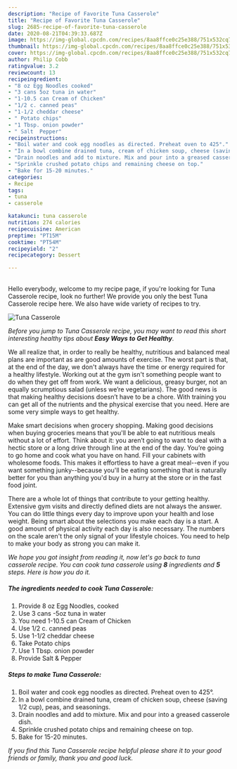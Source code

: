 ```yaml
---
description: "Recipe of Favorite Tuna Casserole"
title: "Recipe of Favorite Tuna Casserole"
slug: 2685-recipe-of-favorite-tuna-casserole
date: 2020-08-21T04:39:33.687Z
image: https://img-global.cpcdn.com/recipes/8aa8ffce0c25e388/751x532cq70/tuna-casserole-recipe-main-photo.jpg
thumbnail: https://img-global.cpcdn.com/recipes/8aa8ffce0c25e388/751x532cq70/tuna-casserole-recipe-main-photo.jpg
cover: https://img-global.cpcdn.com/recipes/8aa8ffce0c25e388/751x532cq70/tuna-casserole-recipe-main-photo.jpg
author: Philip Cobb
ratingvalue: 3.2
reviewcount: 13
recipeingredient:
- "8 oz Egg Noodles cooked"
- "3 cans 5oz tuna in water"
- "1-10.5 can Cream of Chicken"
- "1/2 c. canned peas"
- "1-1/2 cheddar cheese"
- " Potato chips"
- "1 Tbsp. onion powder"
- " Salt  Pepper"
recipeinstructions:
- "Boil water and cook egg noodles as directed. Preheat oven to 425°."
- "In a bowl combine drained tuna, cream of chicken soup, cheese (saving 1/2 cup), peas, and seasonings."
- "Drain noodles and add to mixture. Mix and pour into a greased casserole dish."
- "Sprinkle crushed potato chips and remaining cheese on top."
- "Bake for 15-20 minutes."
categories:
- Recipe
tags:
- tuna
- casserole

katakunci: tuna casserole 
nutrition: 274 calories
recipecuisine: American
preptime: "PT15M"
cooktime: "PT54M"
recipeyield: "2"
recipecategory: Dessert

---
```

<br>
Hello everybody, welcome to my recipe page, if you're looking for Tuna Casserole recipe, look no further! We provide you only the best Tuna Casserole recipe here. We also have wide variety of recipes to try.
<br>


![Tuna Casserole](https://img-global.cpcdn.com/recipes/8aa8ffce0c25e388/751x532cq70/tuna-casserole-recipe-main-photo.jpg)

<i>Before you jump to Tuna Casserole recipe, you may want to read this short interesting healthy tips about <strong>Easy Ways to Get Healthy</strong>.</i>

We all realize that, in order to really be healthy, nutritious and balanced meal plans are important as are good amounts of exercise. The worst part is that, at the end of the day, we don't always have the time or energy required for a healthy lifestyle. Working out at the gym isn't something people want to do when they get off from work. We want a delicious, greasy burger, not an equally scrumptious salad (unless we’re vegetarians). The good news is that making healthy decisions doesn’t have to be a chore. With training you can get all of the nutrients and the physical exercise that you need. Here are some very simple ways to get healthy.

Make smart decisions when grocery shopping. Making good decisions when buying groceries means that you'll be able to eat nutritious meals without a lot of effort. Think about it: you aren’t going to want to deal with a hectic store or a long drive through line at the end of the day. You’re going to go home and cook what you have on hand. Fill your cabinets with wholesome foods. This makes it effortless to have a great meal--even if you want something junky--because you'll be eating something that is naturally better for you than anything you'd buy in a hurry at the store or in the fast food joint.

There are a whole lot of things that contribute to your getting healthy. Extensive gym visits and directly defined diets are not always the answer. You can do little things every day to improve upon your health and lose weight. Being smart about the selections you make each day is a start. A good amount of physical activity each day is also necessary. The numbers on the scale aren't the only signal of your lifestyle choices. You need to help to make your body as strong you can make it. 


<i>We hope you got insight from reading it, now let's go back to tuna casserole recipe. You can cook tuna casserole using <strong>8</strong> ingredients and <strong>5</strong> steps. Here is how you do it.
</i>

##### The ingredients needed to cook Tuna Casserole:

1. Provide 8 oz Egg Noodles, cooked
1. Use 3 cans -5oz tuna in water
1. You need 1-10.5 can Cream of Chicken
1. Use 1/2 c. canned peas
1. Use 1-1/2 cheddar cheese
1. Take  Potato chips
1. Use 1 Tbsp. onion powder
1. Provide  Salt &amp; Pepper


##### Steps to make Tuna Casserole:

1. Boil water and cook egg noodles as directed. Preheat oven to 425°.
1. In a bowl combine drained tuna, cream of chicken soup, cheese (saving 1/2 cup), peas, and seasonings.
1. Drain noodles and add to mixture. Mix and pour into a greased casserole dish.
1. Sprinkle crushed potato chips and remaining cheese on top.
1. Bake for 15-20 minutes.


<i>If you find this Tuna Casserole recipe helpful please share it to your good friends or family, thank you and good luck.</i>
